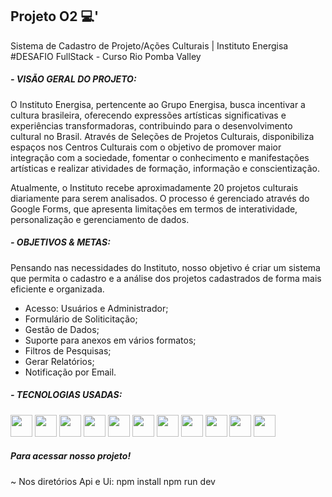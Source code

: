 ## Projeto O2  💻'
Sistema de Cadastro de Projeto/Ações Culturais | Instituto Energisa
#DESAFIO FullStack - Curso Rio Pomba Valley

##### - VISÃO GERAL DO PROJETO:
O Instituto Energisa, pertencente ao Grupo Energisa, busca incentivar a cultura brasileira, oferecendo expressões artísticas 
significativas e experiências transformadoras, contribuindo para o desenvolvimento cultural no Brasil. Através de Seleções de 
Projetos Culturais, disponibiliza espaços nos Centros Culturais com o objetivo de promover maior integração com a sociedade, 
fomentar o conhecimento e manifestações artísticas e realizar atividades de formação, informação e conscientização.

Atualmente, o Instituto recebe aproximadamente 20 projetos culturais diariamente para serem analisados. O processo é gerenciado 
através do Google Forms, que apresenta limitações em termos de interatividade, personalização e gerenciamento de dados.

##### - OBJETIVOS & METAS:
Pensando nas necessidades do Instituto, nosso objetivo é criar um sistema que permita o cadastro e a análise dos projetos cadastrados de forma mais eficiente e organizada.
- Acesso: Usuários e Administrador;
- Formulário de Soliticitação;
- Gestão de Dados;
- Suporte para anexos em vários formatos;
- Filtros de Pesquisas;
- Gerar Relatórios;
- Notificação por Email.  

##### - TECNOLOGIAS USADAS:

<img src="https://cdn.jsdelivr.net/gh/devicons/devicon@latest/icons/react/react-original-wordmark.svg" width="35" height="35" /> <img src="https://cdn.jsdelivr.net/gh/devicons/devicon@latest/icons/vitejs/vitejs-original.svg" width="35" height="35" /> <img src="https://cdn.jsdelivr.net/gh/devicons/devicon@latest/icons/npm/npm-original-wordmark.svg" width="35" height="35" />  <img src="https://cdn.jsdelivr.net/gh/devicons/devicon@latest/icons/javascript/javascript-plain.svg" width="35" height="35" /> <img src="https://cdn.jsdelivr.net/gh/devicons/devicon@latest/icons/mysql/mysql-original-wordmark.svg" width="35" height="35" /> <img src="https://cdn.jsdelivr.net/gh/devicons/devicon@latest/icons/sequelize/sequelize-original.svg" width="35" height="35" /> <img src="https://cdn.jsdelivr.net/gh/devicons/devicon@latest/icons/nodejs/nodejs-original-wordmark.svg" width="35" height="35" /> 
<img src="https://cdn.jsdelivr.net/gh/devicons/devicon@latest/icons/amazonwebservices/amazonwebservices-original-wordmark.svg" width="35" height="35" /> <img src="https://cdn.jsdelivr.net/gh/devicons/devicon@latest/icons/axios/axios-plain-wordmark.svg" width="35" height="35" /> <img src="https://cdn.jsdelivr.net/gh/devicons/devicon@latest/icons/materialui/materialui-original.svg" width="35" height="35" /> <img src="https://cdn.jsdelivr.net/gh/devicons/devicon@latest/icons/swagger/swagger-original.svg" width="35" height="35" /> 

##### Para acessar nosso projeto!
~ Nos diretórios Api e Ui:
npm install 
npm run dev
          


